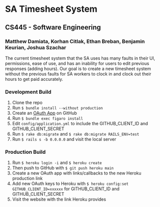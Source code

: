 # SA Timesheet System
## CS445 - Software Engineering
### Matthew Damiata, Korhan Citlak, Ethan Breban, Benjamin Keurian, Joshua Szachar

The current timesheet system that the SA uses has many faults in their UI, permissions, ease of use, and has an inability for users to edit previous responses (adding hours). Our goal is to create a new timesheet system without the previous faults for SA workers to clock in and clock out their hours to get paid accurately.

### Development Build
1. Clone the repo
2. Run `$ bundle install --without production`
3. Create an [OAuth App](https://docs.github.com/en/developers/apps/building-oauth-apps/creating-an-oauth-app) on GitHub
4. Run `$ bundle exec figaro install`
5. Edit `config/application.yml` to include the GITHUB_CLIENT_ID and GITHUB_CLIENT_SECRET
6. Run `$ rake db:migrate` and `$ rake db:migrate RAILS_ENV=test`
7. Run `$ rails s -b 0.0.0.0` and visit the local server

### Production Build
1. Run `$ heroku login -i` and `$ heroku create`
2. Then push to GitHub with `$ git push heroku main`
3. Create a new OAuth app with links/callbacks to the new Heroku production link
3. Add new OAuth keys to Heroku with `$ heroku config:set GITHUB_CLIENT_ID=xxxxxx` for GITHUB_CLIENT_ID and GITHUB_CLIENT_SECRET
4. Visit the website with the link Heroku provides
